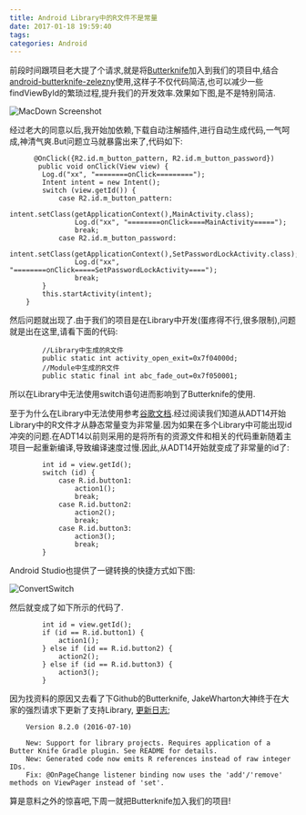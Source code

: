 ```yaml
---
title: Android Library中的R文件不是常量
date: 2017-01-18 19:59:40
tags:
categories: Android
---
```

前段时间跟项目老大提了个请求,就是将[Butterknife](https://github.com/JakeWharton/butterknife)加入到我们的项目中,结合[android-butterknife-zelezny](https://github.com/avast/android-butterknife-zelezny)使用,这样子不仅代码简洁,也可以减少一些findViewById的繁琐过程,提升我们的开发效率.效果如下图,是不是特别简洁.

![MacDown Screenshot](https://github.com/avast/android-butterknife-zelezny/raw/master/img/zelezny_animated.gif)
<!-- more -->
经过老大的同意以后,我开始加依赖,下载自动注解插件,进行自动生成代码,一气呵成,神清气爽.But问题立马就暴露出来了,代码如下:

	  
		  @OnClick({R2.id.m_button_pattern, R2.id.m_button_password})
	   	   public void onClick(View view) {
	        Log.d("xx", "========onClick=========");
	        Intent intent = new Intent();
	        switch (view.getId()) {
	            case R2.id.m_button_pattern:
	                intent.setClass(getApplicationContext(),MainActivity.class);
	                Log.d("xx", "========onClick====MainActivity=====");
	                break;
	            case R2.id.m_button_password:
	                intent.setClass(getApplicationContext(),SetPasswordLockActivity.class);
	                Log.d("xx", "========onClick=====SetPasswordLockActivity====");
	                break;
	        }
	        this.startActivity(intent);
	    }
    
然后问题就出现了.由于我们的项目是在Library中开发(蛋疼得不行,很多限制),问题就是出在这里,请看下面的代码:

			//Library中生成的R文件
			public static int activity_open_exit=0x7f04000d;
			//Module中生成的R文件
			public static final int abc_fade_out=0x7f050001;
	
所以在Library中无法使用switch语句进而影响到了Butterknife的使用.

至于为什么在Library中无法使用参考[谷歌文档](http://tools.android.com/tips/non-constant-fields).经过阅读我们知道从ADT14开始Library中的R文件才从静态常量变为非常量.因为如果在多个Library中可能出现id冲突的问题.在ADT14以前则采用的是将所有的资源文件和相关的代码重新随着主项目一起重新编译,导致编译速度过慢.因此,从ADT14开始就变成了非常量的id了:


			int id = view.getId();
			switch (id) {
			    case R.id.button1:
			        action1();
			        break;
			    case R.id.button2:
			        action2();
			        break;
			    case R.id.button3:
			        action3();
			        break;
			}

Android Studio也提供了一键转换的快捷方式如下图:

![ConvertSwitch](http://tools.android.com/_/rsrc/1319062860174/tips/non-constant-fields/convert2.png)

然后就变成了如下所示的代码了.


			int id = view.getId();
			if (id == R.id.button1) {
			    action1();
			} else if (id == R.id.button2) {
			    action2();
			} else if (id == R.id.button3) {
			    action3();
			}

 因为找资料的原因又去看了下Github的Butterknife, JakeWharton大神终于在大家的强烈请求下更新了支持Library, [更新日志](https://github.com/JakeWharton/butterknife/blob/master/CHANGELOG.md);
 
 
		Version 8.2.0 (2016-07-10)
		
		New: Support for library projects. Requires application of a Butter Knife Gradle plugin. See README for details.
		New: Generated code now emits R references instead of raw integer IDs.
		Fix: @OnPageChange listener binding now uses the 'add'/'remove' methods on ViewPager instead of 'set'.

算是意料之外的惊喜吧,下周一就把Butterknife加入我们的项目!